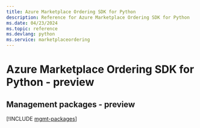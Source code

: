 ```yaml
---
title: Azure Marketplace Ordering SDK for Python
description: Reference for Azure Marketplace Ordering SDK for Python
ms.date: 04/23/2024
ms.topic: reference
ms.devlang: python
ms.service: marketplaceordering
---
```

# Azure Marketplace Ordering SDK for Python - preview

## Management packages - preview
[!INCLUDE [mgmt-packages](marketplace-ordering-mgmt-index.md)]